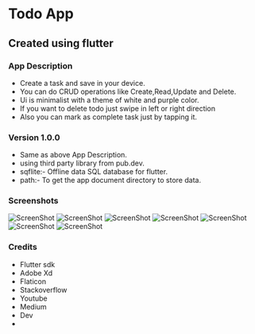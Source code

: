 # Todo App

## Created using flutter

### App Description
- Create a task and save in your device.
- You can do CRUD operations like Create,Read,Update and Delete.
- Ui is minimalist with a theme of white and purple color.
- If you want to delete todo just swipe in left or right direction
- Also you can mark as complete task just by tapping it.

### Version 1.0.0
- Same as above App Description.
- using third party library from pub.dev.
- sqflite:- Offline data SQL database for flutter.
- path:- To get the app document directory to store data.

### Screenshots

![ScreenShot](mobile_screenshots/image1.jpeg)
![ScreenShot](mobile_screenshots/image2.jpeg)
![ScreenShot](mobile_screenshots/image3.jpeg)
![ScreenShot](mobile_screenshots/image4.jpeg)
![ScreenShot](mobile_screenshots/image5.jpeg)
![ScreenShot](mobile_screenshots/image6.jpeg)
![ScreenShot](mobile_screenshots/image7.jpeg)

### Credits
- Flutter sdk
- Adobe Xd
- Flaticon
- Stackoverflow
- Youtube
- Medium
- Dev
- 


